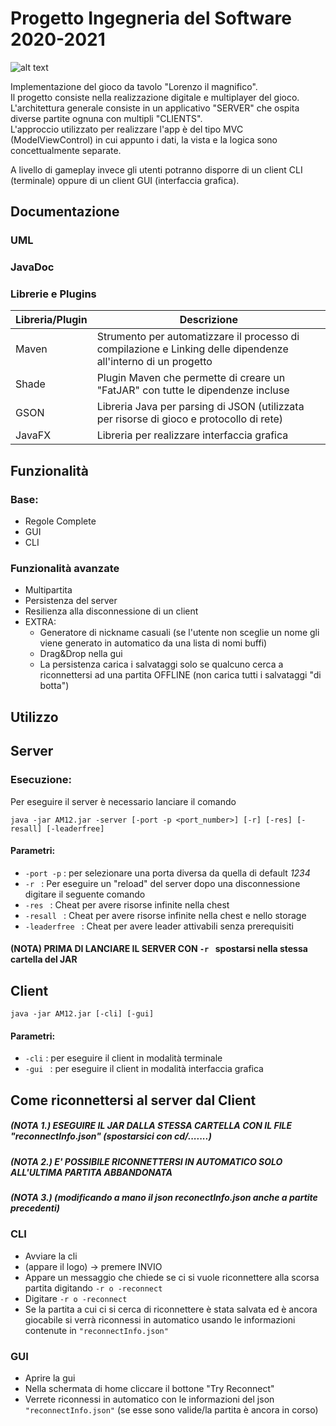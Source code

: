 # Progetto Ingegneria del Software 2020-2021



![alt text](https://github.com/NicolaDean/ingswAM2021-Diana-Dean-Dominici/blob/master/src/main/resources/images/logo.jpg?raw=true)

Implementazione del gioco da tavolo "Lorenzo il magnifico".\
Il progetto consiste nella realizzazione digitale e multiplayer del gioco.\
L'architettura generale consiste in un applicativo "SERVER" che ospita diverse partite ognuna con multipli "CLIENTS".\
L'approccio utilizzato per realizzare l'app è del tipo MVC (ModelViewControl) in cui appunto i dati, la vista e la logica sono concettualmente separate.

A livello di gameplay invece gli utenti potranno disporre di un client CLI (terminale) oppure di un client GUI (interfaccia grafica).

## Documentazione

### UML

### JavaDoc

### Librerie e Plugins

| Libreria/Plugin  | Descrizione |
| -------------    | ------------- |
| Maven   | Strumento per automatizzare il processo di compilazione e Linking delle dipendenze all'interno di un progetto   |
| Shade   | Plugin Maven che permette di creare un "FatJAR" con tutte le dipendenze incluse                                 |
| GSON    | Libreria Java per parsing di JSON (utilizzata per risorse di gioco e protocollo di rete)                        |
| JavaFX  | Libreria per realizzare interfaccia grafica                                                                     |


## Funzionalità

### Base:
* Regole Complete
* GUI
* CLI
### Funzionalità avanzate
* Multipartita
* Persistenza del server
* Resilienza alla disconnessione di un client
* EXTRA:
   * Generatore di nickname casuali (se l'utente non sceglie un nome gli viene generato in automatico da una lista di nomi buffi)
   * Drag&Drop nella gui
   * La persistenza carica i salvataggi solo se qualcuno cerca a riconnettersi ad una partita OFFLINE (non carica tutti i salvataggi "di botta")
## Utilizzo

## Server
### Esecuzione:
Per eseguire il server è necessario lanciare il comando 
```
java -jar AM12.jar -server [-port -p <port_number>] [-r] [-res] [-resall] [-leaderfree]
```
#### Parametri:
* ```-port -p```      : per selezionare una porta diversa da quella di default *1234*
* ```-r ```           : Per eseguire un "reload" del server dopo una disconnessione digitare il seguente comando
* ```-res ```         : Cheat per avere risorse infinite nella chest
* ```-resall ```      : Cheat per avere risorse infinite nella chest e nello storage
* ```-leaderfree ```  : Cheat per avere leader attivabili senza prerequisiti

#### (NOTA) PRIMA DI LANCIARE IL SERVER CON  ```-r ``` spostarsi nella stessa cartella del JAR
## Client
```java -jar AM12.jar [-cli] [-gui]```

#### Parametri:
* ```-cli```      : per eseguire il client in modalità terminale
* ```-gui ```     : per eseguire il client in modalità interfaccia grafica

## Come riconnettersi al server dal Client
##### (NOTA 1.) ESEGUIRE IL JAR DALLA STESSA CARTELLA CON IL FILE "reconnectInfo.json" (spostarsici con cd/.......)
##### (NOTA 2.) E' POSSIBILE RICONNETTERSI IN AUTOMATICO SOLO ALL'ULTIMA PARTITA ABBANDONATA 
##### (NOTA 3.) (modificando a mano il json reconectInfo.json anche a partite precedenti)
### CLI
* Avviare la cli
* (appare il logo) -> premere INVIO
* Appare un messaggio che chiede se ci si vuole riconnettere alla scorsa partita digitando ```-r o -reconnect```
* Digitare ```-r o -reconnect```
* Se la partita a cui ci si cerca di riconnettere è stata salvata ed è ancora giocabile si verrà riconnessi in automatico usando le informazioni contenute in  ```"reconnectInfo.json"```
### GUI
* Aprire la gui
* Nella schermata di home cliccare il bottone "Try Reconnect"
* Verrete riconnessi in automatico con le informazioni del json ```"reconnectInfo.json"``` (se esse sono valide/la partita è ancora in corso)
